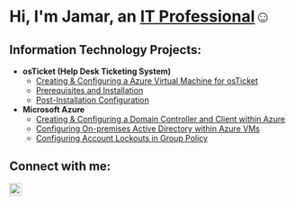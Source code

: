 <h1>Hi, I'm Jamar, an <a href="https://linkedin.com/in/jamar-gooch-itp">IT Professional</a>☺</h1>

<h2> Information Technology Projects:</h2>

- <b>osTicket (Help Desk Ticketing System)</b>
  - [Creating & Configuring a Azure Virtual Machine for osTicket](https://github.com/jamargoochIT/azure-osticket)
  - [Prerequisites and Installation](https://github.com/jamargoochIT/osticket-prereqs)
  - [Post-Installation Configuration](https://github.com/jamargoochIT/post-install-config)
- <b>Microsoft Azure</b>
  - [Creating & Configuring a Domain Controller and Client within Azure](https://github.com/jamargoochIT/azure-setup)
  - [Configuring On-premises Active Directory within Azure VMs](https://github.com/jamargoochIT/configure-ad)
  - [Configuring Account Lockouts in Group Policy](https://github.com/jamargoochIT/configure-gplockouts)


<h2>Connect with me:</h2>


[<img align="left" alt="Jamar | LinkedIn" width="22px" src="https://cdn.jsdelivr.net/npm/simple-icons@v3/icons/linkedin.svg" />][linkedin]


[linkedin]: https://linkedin.com/in/jamar-gooch-itp

